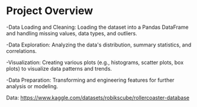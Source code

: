 # Project Overview

-Data Loading and Cleaning: Loading the dataset into a Pandas DataFrame and handling missing values, data types, and outliers.

-Data Exploration: Analyzing the data's distribution, summary statistics, and correlations.

-Visualization: Creating various plots (e.g., histograms, scatter plots, box plots) to visualize data patterns and trends.

-Data Preparation: Transforming and engineering features for further analysis or modeling.

Data: https://www.kaggle.com/datasets/robikscube/rollercoaster-database
